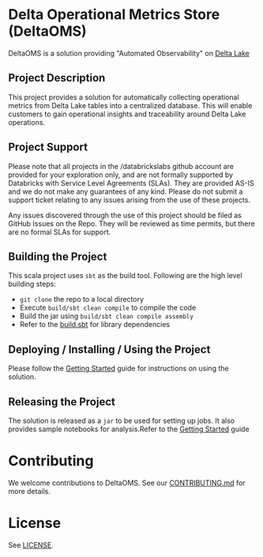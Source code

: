 # Delta Operational Metrics Store (DeltaOMS)
DeltaOMS is a solution providing "Automated Observability" on [Delta Lake](https://github.com/delta-io/delta)

## Project Description
This project provides a solution for automatically collecting operational metrics from Delta Lake tables into a centralized database. This will enable customers to gain operational insights and traceability around Delta Lake operations.

## Project Support
Please note that all projects in the /databrickslabs github account are provided for your exploration only, and are not formally supported by Databricks with Service Level Agreements (SLAs).  They are provided AS-IS and we do not make any guarantees of any kind.  Please do not submit a support ticket relating to any issues arising from the use of these projects.

Any issues discovered through the use of this project should be filed as GitHub Issues on the Repo.  They will be reviewed as time permits, but there are no formal SLAs for support.

## Building the Project
This scala project uses `sbt` as the build tool. Following are the high level building steps:

- `git clone` the repo to a local directory
- Execute `build/sbt clean compile` to compile the code
- Build the jar using `build/sbt clean compile assembly`
- Refer to the [build.sbt](./build.sbt) for library dependencies

## Deploying / Installing / Using the Project
Please follow the [Getting Started](./docs/GETTING%20STARTED.md) guide for instructions on using the solution.

## Releasing the Project
The solution is released as a `jar` to be used for setting up jobs. It also provides sample notebooks for analysis.Refer to the [Getting Started](./docs/GETTING%20STARTED.md) guide 

# Contributing 
We welcome contributions to DeltaOMS. See our [CONTRIBUTING.md](CONTRIBUTING.md) for more details.

# License
See [LICENSE](LICENSE).
